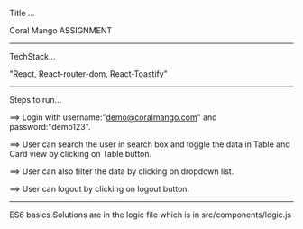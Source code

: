 Title ...

Coral Mango ASSIGNMENT

---

TechStack...

"React, React-router-dom, React-Toastify"

---

Steps to run...

==> Login with username:"demo@coralmango.com" and password:"demo123".

==> User can search the user in search box and toggle the data in Table and Card view by clicking on Table button.

==> User can also filter the data by clicking on dropdown list.

==> User can logout by clicking on logout button.

---


ES6 basics Solutions are in the logic file which is in src/components/logic.js 

